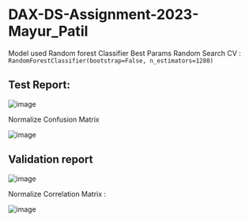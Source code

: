 # DAX-DS-Assignment-2023-Mayur_Patil

Model used Random forest Classifier 
Best Params Random Search CV :
`RandomForestClassifier(bootstrap=False, n_estimators=1280)`

## Test Report: 
![image](https://github.com/mayuresh25027/DAX-DS-Assignment-2023-Mayur_Patil/assets/87094130/59667fae-998c-4075-a639-e113bf78fb98)

Normalize Confusion Matrix

![image](https://github.com/mayuresh25027/DAX-DS-Assignment-2023-Mayur_Patil/assets/87094130/7d2774c5-5d0b-4719-9108-86156fa8049e)



## Validation report 
![image](https://github.com/mayuresh25027/DAX-DS-Assignment-2023-Mayur_Patil/assets/87094130/f4bef1d0-f14f-4443-9edd-cddcadb88f8b)

Normalize Correlation Matrix :

![image](https://github.com/mayuresh25027/DAX-DS-Assignment-2023-Mayur_Patil/assets/87094130/c68e1401-61f6-4643-a845-ea7331017653)




